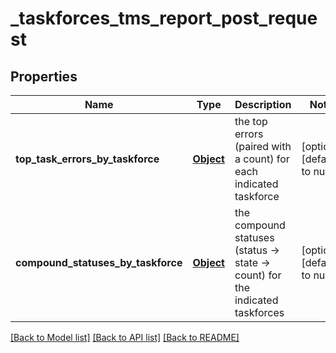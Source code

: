 # _taskforces_tms_report_post_request
## Properties

| Name | Type | Description | Notes |
|------------ | ------------- | ------------- | -------------|
| **top\_task\_errors\_by\_taskforce** | [**Object**](.md) | the top errors (paired with a count) for each indicated taskforce | [optional] [default to null] |
| **compound\_statuses\_by\_taskforce** | [**Object**](.md) | the compound statuses (status -&gt; state -&gt; count) for the indicated taskforces | [optional] [default to null] |

[[Back to Model list]](../README.md#documentation-for-models) [[Back to API list]](../README.md#documentation-for-api-endpoints) [[Back to README]](../README.md)

